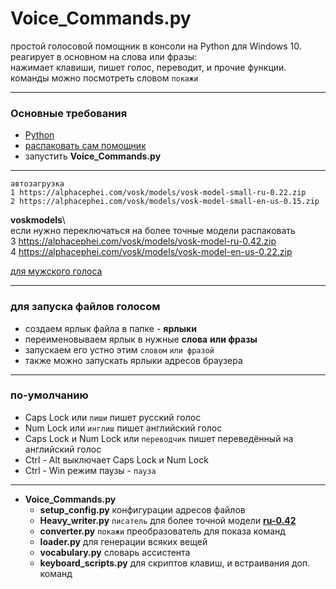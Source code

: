 # Voice_Commands.py

простой голосовой помощник в консоли на Python для Windows 10.   
реагирует в основном на слова или фразы:  
нажимает клавиши, пишет голос, переводит, и прочие функции.  
команды можно посмотреть словом `покажи`
<hr>

### Основные требования

* [Python](https://www.python.org/downloads/release/python-3113/)
* [распаковать сам помощник](https://github.com/Rimtex/Voice_Commands.py/archive/refs/heads/master.zip)
* запустить **Voice_Commands.py**

<hr>

    автозагрузка  
    1 https://alphacephei.com/vosk/models/vosk-model-small-ru-0.22.zip  
    2 https://alphacephei.com/vosk/models/vosk-model-small-en-us-0.15.zip  

**voskmodels**\  
если нужно переключаться на более точные модели распаковать  
3 https://alphacephei.com/vosk/models/vosk-model-ru-0.42.zip   
4 https://alphacephei.com/vosk/models/vosk-model-en-us-0.22.zip

[для мужского голоса](http://balabolka.site/pavel.windows10.zip)
<hr>

### для запуска файлов голосом

* создаем ярлык файла в папке - **ярлыки**
* переименовываем ярлык в нужные **слова** **или фразы**
* запускаем его устно этим `словом` `или фразой`
* также можно запускать ярлыки адресов браузера

<hr>

### по-умолчанию

* Caps Lock или `пиши` пишет русский голос
* Num Lock или `инглиш` пишет английский голос
* Caps Lock и Num Lock или `переводчик` пишет переведённый на английский голос
* Ctrl - Alt выключает Caps Lock и Num Lock
* Ctrl - Win режим паузы - `пауза`

<hr>

* **Voice_Commands.py**
    * **setup_config.py**          конфигурации адресов файлов
    * **Heavy_writer.py**          `писатель` для более точной модели
      **[ru-0.42](https://alphacephei.com/vosk/models/vosk-model-ru-0.42.zip)**
    * **converter.py**             `покажи` преобразователь для показа команд
    * **loader.py**                для генерации всяких вещей
    * **vocabulary.py**            словарь ассистента
    * **keyboard_scripts.py**      для скриптов клавиш, и встраивания доп. команд
